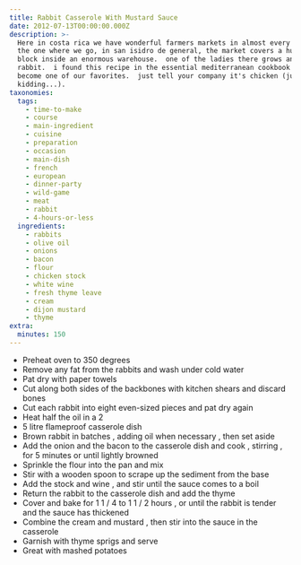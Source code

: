 ```yaml
---
title: Rabbit Casserole With Mustard Sauce
date: 2012-07-13T00:00:00.000Z
description: >-
  Here in costa rica we have wonderful farmers markets in almost every town. 
  the one where we go, in san isidro de general, the market covers a huge city
  block inside an enormous warehouse.  one of the ladies there grows and sells
  rabbit.  i found this recipe in the essential mediterranean cookbook and it's
  become one of our favorites.  just tell your company it's chicken (just
  kidding...).
taxonomies:
  tags:
    - time-to-make
    - course
    - main-ingredient
    - cuisine
    - preparation
    - occasion
    - main-dish
    - french
    - european
    - dinner-party
    - wild-game
    - meat
    - rabbit
    - 4-hours-or-less
  ingredients:
    - rabbits
    - olive oil
    - onions
    - bacon
    - flour
    - chicken stock
    - white wine
    - fresh thyme leave
    - cream
    - dijon mustard
    - thyme
extra:
  minutes: 150
---
```

 - Preheat oven to 350 degrees
 - Remove any fat from the rabbits and wash under cold water
 - Pat dry with paper towels
 - Cut along both sides of the backbones with kitchen shears and discard bones
 - Cut each rabbit into eight even-sized pieces and pat dry again
 - Heat half the oil in a 2
 - 5 litre flameproof casserole dish
 - Brown rabbit in batches , adding oil when necessary , then set aside
 - Add the onion and the bacon to the casserole dish and cook , stirring , for 5 minutes or until lightly browned
 - Sprinkle the flour into the pan and mix
 - Stir with a wooden spoon to scrape up the sediment from the base
 - Add the stock and wine , and stir until the sauce comes to a boil
 - Return the rabbit to the casserole dish and add the thyme
 - Cover and bake for 1 1 / 4 to 1 1 / 2 hours , or until the rabbit is tender and the sauce has thickened
 - Combine the cream and mustard , then stir into the sauce in the casserole
 - Garnish with thyme sprigs and serve
 - Great with mashed potatoes
